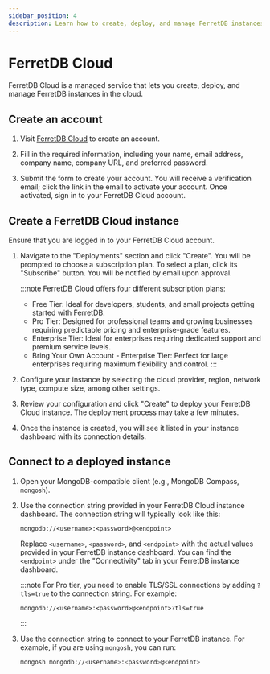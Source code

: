```yaml
---
sidebar_position: 4
description: Learn how to create, deploy, and manage FerretDB instances using FerretDB Cloud.
---
```


# FerretDB Cloud

FerretDB Cloud is a managed service that lets you create, deploy, and manage FerretDB instances in the cloud.

## Create an account

1. Visit [FerretDB Cloud](https://cloud.ferretdb.com/signup) to create an account.

2. Fill in the required information, including your name, email address, company name, company URL, and preferred password.

3. Submit the form to create your account.
   You will receive a verification email; click the link in the email to activate your account.
   Once activated, sign in to your FerretDB Cloud account.

## Create a FerretDB Cloud instance

Ensure that you are logged in to your FerretDB Cloud account.

1. Navigate to the "Deployments" section and click "Create".
   You will be prompted to choose a subscription plan.
   To select a plan, click its "Subscribe" button.
   You will be notified by email upon approval.

   :::note
   FerretDB Cloud offers four different subscription plans:
   - Free Tier: Ideal for developers, students, and small projects getting started with FerretDB.
   - Pro Tier: Designed for professional teams and growing businesses requiring predictable pricing and enterprise-grade features.
   - Enterprise Tier: Ideal for enterprises requiring dedicated support and premium service levels.
   - Bring Your Own Account - Enterprise Tier: Perfect for large enterprises requiring maximum flexibility and control.
     :::

2. Configure your instance by selecting the cloud provider, region, network type, compute size, among other settings.

3. Review your configuration and click "Create" to deploy your FerretDB Cloud instance.
   The deployment process may take a few minutes.

4. Once the instance is created, you will see it listed in your instance dashboard with its connection details.

## Connect to a deployed instance

1. Open your MongoDB-compatible client (e.g., MongoDB Compass, `mongosh`).
2. Use the connection string provided in your FerretDB Cloud instance dashboard.
   The connection string will typically look like this:

   ```text
   mongodb://<username>:<password>@<endpoint>
   ```

   Replace `<username>`, `<password>`, and `<endpoint>` with the actual values provided in your FerretDB instance dashboard.
   You can find the `<endpoint>` under the "Connectivity" tab in your FerretDB instance dashboard.

   :::note
   For Pro tier, you need to enable TLS/SSL connections by adding `?tls=true` to the connection string.
   For example:

   ```text
   mongodb://<username>:<password>@<endpoint>?tls=true
   ```

   :::

3. Use the connection string to connect to your FerretDB instance.
   For example, if you are using `mongosh`, you can run:

   ```sh
   mongosh mongodb://<username>:<password>@<endpoint>
   ```
